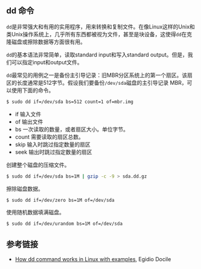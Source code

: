 ## dd 命令

`dd`是非常强大和有用的实用程序，用来转换和复制文件。在像Linux这样的Unix和类Unix操作系统上，几乎所有东西都被视为文件，甚至是块设备，这使得`dd`在克隆磁盘或擦除数据等方面很有用。

`dd`的基本语法非常简单，读取standard input和写入standard output。但是，我们可以指定input和output文件。

`dd`最常见的用例之一是备份主引导记录：旧MBR分区系统上的第一个扇区。该扇区的长度通常是512字节。假设我们要备份`/dev/sda`磁盘的主引导记录 MBR，可以使用下面的命令。

```bash
$ sudo dd if=/dev/sda bs=512 count=1 of=mbr.img
```

- if 输入文件
- of 输出文件
- bs 一次读取的数量，或者扇区大小。单位字节。
- count 需要读取的扇区总数。
- skip 输入时跳过指定数量的扇区
- seek 输出时跳过指定数量的扇区

创建整个磁盘的压缩文件。

```bash
$ sudo dd if=/dev/sda bs=1M | gzip -c -9 > sda.dd.gz
```

擦除磁盘数据。

```bash
$ sudo dd if=/dev/zero bs=1M of=/dev/sda
```

使用随机数据填满磁盘。

```bash
$ sudo dd if=/dev/urandom bs=1M of=/dev/sda
```

## 参考链接

- [How dd command works in Linux with examples](https://linuxconfig.org/how-dd-command-works-in-linux-with-examples), Egidio Docile
